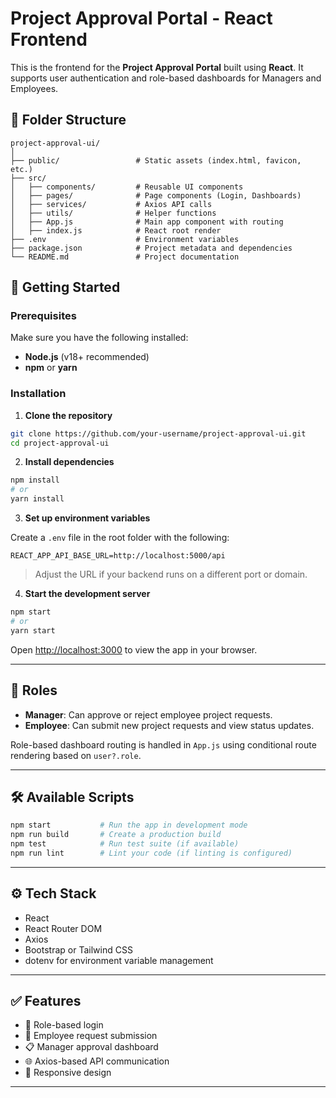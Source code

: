 # Project Approval Portal - React Frontend

This is the frontend for the **Project Approval Portal** built using **React**. It supports user authentication and role-based dashboards for Managers and Employees.

## 📁 Folder Structure

```
project-approval-ui/
│
├── public/                 # Static assets (index.html, favicon, etc.)
├── src/
│   ├── components/         # Reusable UI components
│   ├── pages/              # Page components (Login, Dashboards)
│   ├── services/           # Axios API calls
│   ├── utils/              # Helper functions
│   ├── App.js              # Main app component with routing
│   ├── index.js            # React root render
├── .env                    # Environment variables
├── package.json            # Project metadata and dependencies
└── README.md               # Project documentation
```

## 🚀 Getting Started

### Prerequisites

Make sure you have the following installed:

* **Node.js** (v18+ recommended)
* **npm** or **yarn**

### Installation

1. **Clone the repository**

```bash
git clone https://github.com/your-username/project-approval-ui.git
cd project-approval-ui
```

2. **Install dependencies**

```bash
npm install
# or
yarn install
```

3. **Set up environment variables**

Create a `.env` file in the root folder with the following:

```
REACT_APP_API_BASE_URL=http://localhost:5000/api
```

> Adjust the URL if your backend runs on a different port or domain.

4. **Start the development server**

```bash
npm start
# or
yarn start
```

Open [http://localhost:3000](http://localhost:3000) to view the app in your browser.

---

## 👥 Roles

* **Manager**: Can approve or reject employee project requests.
* **Employee**: Can submit new project requests and view status updates.

Role-based dashboard routing is handled in `App.js` using conditional route rendering based on `user?.role`.

---

## 🛠️ Available Scripts

```bash
npm start           # Run the app in development mode
npm run build       # Create a production build
npm test            # Run test suite (if available)
npm run lint        # Lint your code (if linting is configured)
```

---

## ⚙️ Tech Stack

* React
* React Router DOM
* Axios
* Bootstrap or Tailwind CSS
* dotenv for environment variable management

---

## ✅ Features

* 🔐 Role-based login
* 📄 Employee request submission
* 📋 Manager approval dashboard
* 🌐 Axios-based API communication
* 📱 Responsive design

---


